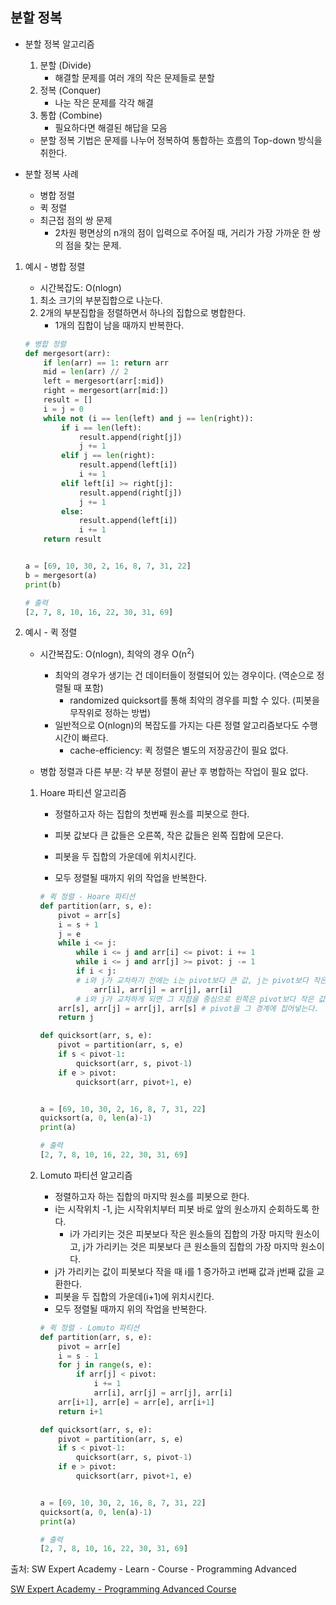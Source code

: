 ## 분할 정복

- 분할 정복 알고리즘

  1. 분할 (Divide)
     - 해결할 문제를 여러 개의 작은 문제들로 분할
  2. 정복 (Conquer)
     - 나눈 작은 문제를 각각 해결
  3. 통합 (Combine)
     - 필요하다면 해결된 해답을 모음

  - 분할 정복 기법은 문제를 나누어 정복하여 통합하는 흐름의 Top-down 방식을 취한다.



- 분할 정복 사례
  - 병합 정렬
  - 퀵 정렬
  - 최근접 점의 쌍 문제
    - 2차원 평면상의 n개의 점이 입력으로 주어질 때, 거리가 가장 가까운 한 쌍의 점을 찾는 문제.



1. 예시 - 병합 정렬

   - 시간복잡도: O(nlogn)

   1. 최소 크기의 부분집합으로 나눈다.
   2. 2개의 부분집합을 정렬하면서 하나의 집합으로 병합한다. 
      - 1개의 집합이 남을 때까지 반복한다.

   ```python
   # 병합 정렬
   def mergesort(arr):
       if len(arr) == 1: return arr
       mid = len(arr) // 2
       left = mergesort(arr[:mid])
       right = mergesort(arr[mid:])
       result = []
       i = j = 0
       while not (i == len(left) and j == len(right)):
           if i == len(left):
               result.append(right[j])
               j += 1
           elif j == len(right):
               result.append(left[i])
               i += 1
           elif left[i] >= right[j]:
               result.append(right[j])
               j += 1
           else:
               result.append(left[i])
               i += 1
       return result
   
   
   a = [69, 10, 30, 2, 16, 8, 7, 31, 22]
   b = mergesort(a)
   print(b)
   
   # 출력
   [2, 7, 8, 10, 16, 22, 30, 31, 69]
   ```

   

2. 예시 - 퀵 정렬

   - 시간복잡도: O(nlogn), 최악의 경우 O(n<sup>2</sup>)
     - 최악의 경우가 생기는 건 데이터들이 정렬되어 있는 경우이다. (역순으로 정렬될 때 포함)
       - randomized quicksort를 통해 최악의 경우를 피할 수 있다. (피봇을 무작위로 정하는 방법)
     - 일반적으로 O(nlogn)의 복잡도를 가지는 다른 정렬 알고리즘보다도 수행 시간이 빠르다.
       - cache-efficiency: 퀵 정렬은 별도의 저장공간이 필요 없다.

   - 병합 정렬과 다른 부분: 각 부분 정렬이 끝난 후 병합하는 작업이 필요 없다.

   1. Hoare 파티션 알고리즘

      - 정렬하고자 하는 집합의 첫번째 원소를 피봇으로 한다.

      - 피봇 값보다 큰 값들은 오른쪽, 작은 값들은 왼쪽 집합에 모은다.
      - 피봇을 두 집합의 가운데에 위치시킨다.
      - 모두 정렬될 때까지 위의 작업을 반복한다.

      ```python
      # 퀵 정렬 - Hoare 파티션
      def partition(arr, s, e):
          pivot = arr[s]
          i = s + 1
          j = e
          while i <= j:
              while i <= j and arr[i] <= pivot: i += 1
              while i <= j and arr[j] >= pivot: j -= 1
              if i < j: 
              # i와 j가 교차하기 전에는 i는 pivot보다 큰 값, j는 pivot보다 작은 값을 가리키게 된다.
                  arr[i], arr[j] = arr[j], arr[i]
              # i와 j가 교차하게 되면 그 지점을 중심으로 왼쪽은 pivot보다 작은 값, 오른쪽은 pivot보다 큰 값이 모인다.
          arr[s], arr[j] = arr[j], arr[s] # pivot을 그 경계에 집어넣는다.
          return j
      
      def quicksort(arr, s, e):
          pivot = partition(arr, s, e)
          if s < pivot-1:
              quicksort(arr, s, pivot-1)
          if e > pivot:
              quicksort(arr, pivot+1, e)
      
      
      a = [69, 10, 30, 2, 16, 8, 7, 31, 22]
      quicksort(a, 0, len(a)-1)
      print(a)
      
      # 출력
      [2, 7, 8, 10, 16, 22, 30, 31, 69]
      ```

      

   2. Lomuto 파티션 알고리즘

      - 정렬하고자 하는 집합의 마지막 원소를 피봇으로 한다.
      - i는 시작위치 -1, j는 시작위치부터 피봇 바로 앞의 원소까지 순회하도록 한다.
        - i가 가리키는 것은 피봇보다 작은 원소들의 집합의 가장 마지막 원소이고, 
          j가 가리키는 것은 피봇보다 큰 원소들의 집합의 가장 마지막 원소이다.
      - j가 가리키는 값이 피봇보다 작을 때 i를 1 증가하고 i번째 값과 j번째 값을 교환한다.
      - 피봇을 두 집합의 가운데(i+1)에 위치시킨다.
      - 모두 정렬될 때까지 위의 작업을 반복한다.

      ```python
      # 퀵 정렬 - Lomuto 파티션
      def partition(arr, s, e):
          pivot = arr[e]
          i = s - 1
          for j in range(s, e):
              if arr[j] < pivot:
                  i += 1
                  arr[i], arr[j] = arr[j], arr[i]
          arr[i+1], arr[e] = arr[e], arr[i+1]
          return i+1
      
      def quicksort(arr, s, e):
          pivot = partition(arr, s, e)
          if s < pivot-1:
              quicksort(arr, s, pivot-1)
          if e > pivot:
              quicksort(arr, pivot+1, e)
      
      
      a = [69, 10, 30, 2, 16, 8, 7, 31, 22]
      quicksort(a, 0, len(a)-1)
      print(a)
      
      # 출력
      [2, 7, 8, 10, 16, 22, 30, 31, 69]
      ```

      







출처: SW Expert Academy - Learn - Course - Programming Advanced

[SW Expert Academy - Programming Advanced Course](https://swexpertacademy.com/main/learn/course/subjectList.do?courseId=AVuPDYSqAAbw5UW6)

